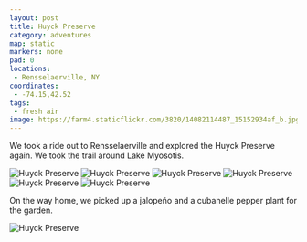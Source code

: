 ```yaml
---
layout: post
title: Huyck Preserve
category: adventures
map: static
markers: none
pad: 0
locations:
 - Rensselaerville, NY
coordinates:
 - -74.15,42.52
tags:
 - fresh air
image: https://farm4.staticflickr.com/3820/14082114487_15152934af_b.jpg
---
```


We took a ride out to Rensselaerville and explored the Huyck Preserve again. We took the trail around Lake Myosotis.

<div class="photos">

<img src="https://farm4.staticflickr.com/3704/14288843703_9fb360f546_b.jpg" class="img-half" alt="Huyck Preserve">

<img src="https://farm4.staticflickr.com/3711/14082116857_edea25d486_b.jpg" class="img-half" alt="Huyck Preserve">

<img src="https://farm4.staticflickr.com/3783/14268671435_e229b256e1_b.jpg" alt="Huyck Preserve">

<img src="https://farm4.staticflickr.com/3698/14266585332_79afc1ec2e_b.jpg" class="img-half" alt="Huyck Preserve">

<img src="https://farm4.staticflickr.com/3758/14082127157_c1809b8246_b.jpg" class="img-half" alt="Huyck Preserve">

<img src="https://farm4.staticflickr.com/3820/14082114487_c465c78ce5_h.jpg" class="pop-out" alt="Huyck Preserve">
</div>

On the way home, we picked up a jalope&ntilde;o and a cubanelle pepper plant for the garden.

<div class="photos">

<img src="https://farm4.staticflickr.com/3734/14082126427_058eefa637_b.jpg" alt="Huyck Preserve">
</div>

